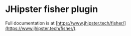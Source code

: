 # JHipster fisher plugin

Full documentation is at [https://www.jhipster.tech/fisher/](https://www.jhipster.tech/fisher/).
